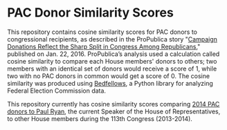 # PAC Donor Similarity Scores

This repository contains cosine similarity scores for PAC donors to congressional recipients, as described in the ProPublica story "[Campaign Donations Reflect the Sharp Split in Congress Among Republicans](https://www.propublica.org/article/campaign-donations-reflect-the-sharp-split-in-congress-among-republicans)," published on Jan. 22, 2016. ProPublica’s analysis used a calculation called cosine similarity to compare each House members' donors to others; two members with an identical set of donors would receive a score of 1, while two with no PAC donors in common would get a score of 0. The cosine similarity was produced using [Bedfellows](https://github.com/TheUpshot/Bedfellows/blob/master/introduction.md), a Python library for analyzing Federal Election Commission data.

This repository currently has cosine similarity scores comparing [2014 PAC donors to Paul Ryan](https://github.com/propublica/pac-donor-similarity/blob/master/similarity_scores_2014.csv), the current Speaker of the House of Representatives, to other House members during the 113th Congress (2013-2014).
